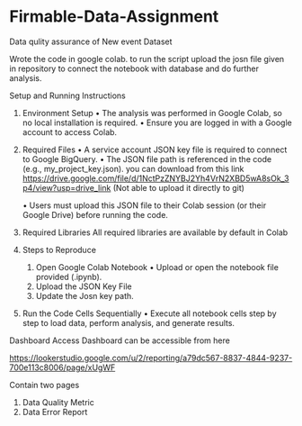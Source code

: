 # Firmable-Data-Assignment
Data qulity assurance of New event Dataset

Wrote the code in google colab.
to run the script upload the josn file given in repository to connect the notebook with database and do further analysis.


Setup and Running Instructions

1. Environment Setup
	•	The analysis was performed in Google Colab, so no local installation is required.
	•	Ensure you are logged in with a Google account to access Colab.

2. Required Files
	•	A service account JSON key file is required to connect to Google BigQuery.
	•	The JSON file path is referenced in the code (e.g., my_project_key.json). you can download from this link https://drive.google.com/file/d/1NctPzZNYBJ2Yh4VrN2XBD5wA8sOk_3p4/view?usp=drive_link (Not able to upload it directly to git)

	•	Users must upload this JSON file to their Colab session (or their Google Drive) before running the code.

4. Required Libraries
All required libraries are available by default in Colab

5. Steps to Reproduce
	1.	Open Google Colab Notebook
	•	Upload or open the notebook file provided (.ipynb).
	2.	Upload the JSON Key File
 	3. Update the Josn key path.	

6. Run the Code Cells Sequentially
	•	Execute all notebook cells step by step to load data, perform analysis, and generate results.

Dashboard Access 
Dashboard can be accessible from here 

https://lookerstudio.google.com/u/2/reporting/a79dc567-8837-4844-9237-700e113c8006/page/xUgWF


Contain two pages
1. Data Quality Metric
2. Data Error Report
